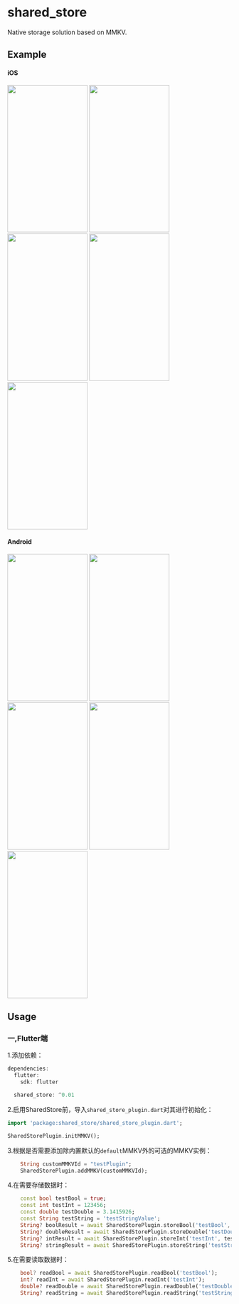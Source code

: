 # shared_store

Native storage solution based on MMKV.

##  Example
#### iOS 
<div align=left> 
<img width="180" height="330" src="https://user-images.githubusercontent.com/68054922/156133619-de4c9235-aef0-452b-aa52-3c0552429392.png"/>
<img width="180" height="330" src="https://user-images.githubusercontent.com/68054922/156133622-bd4c3462-a8e8-45fc-9495-6fdada7b3c74.png"/>
<img width="180" height="330" src="https://user-images.githubusercontent.com/68054922/156133629-dcccb683-be33-457c-bb26-0fe2b8f8e748.png"/>
<img width="180" height="330" src="https://user-images.githubusercontent.com/68054922/156133634-69fc35c6-0123-4afb-8133-5440e5fb655a.png"/>
<img width="180" height="330" src="https://user-images.githubusercontent.com/68054922/156133639-ce04bfad-c852-435e-b7b1-7ce0f9c451c9.png"/>
</div>

#### Android
<div align=left> 
<img width="180" height="330" src="https://user-images.githubusercontent.com/68054922/156137697-08088572-5224-481a-89d4-2abb184cb9c7.png"/>
<img width="180" height="330" src="https://user-images.githubusercontent.com/68054922/156137705-f1b26b31-3267-41a9-9fed-8ee98f2f0648.png"/>
<img width="180" height="330" src="https://user-images.githubusercontent.com/68054922/156137708-acc515d0-47a0-43b1-b0e9-1290ff770b44.png"/>
<img width="180" height="330" src="https://user-images.githubusercontent.com/68054922/156137713-e134eb39-c727-477c-90ac-36f09a08afc9.png"/>
<img width="180" height="330" src="https://user-images.githubusercontent.com/68054922/156137717-4bfe4d12-0c73-4979-b6a4-eab8e9831636.png"/>
</div>


## Usage
### 一,Flutter端
1.添加依赖：

```dart
dependencies:
  flutter:
    sdk: flutter

  shared_store: ^0.01
```

2.启用SharedStore前，导入`shared_store_plugin.dart`对其进行初始化：

```dart
import 'package:shared_store/shared_store_plugin.dart';
```

```dart
SharedStorePlugin.initMMKV();
```

3.根据是否需要添加除内置默认的`default`MMKV外的可选的MMKV实例：
```dart
    String customMMKVId = "testPlugin";
    SharedStorePlugin.addMMKV(customMMKVId);
```

4.在需要存储数据时：
```dart
    const bool testBool = true;
    const int testInt = 123456;
    const double testDouble = 3.1415926;
    const String testString = 'testStringValue';
    String? boolResult = await SharedStorePlugin.storeBool('testBool', testBool);
    String? doubleResult = await SharedStorePlugin.storeDouble('testDouble', testDouble);
    String? intResult = await SharedStorePlugin.storeInt('testInt', testInt);
    String? stringResult = await SharedStorePlugin.storeString('testString', testString);
```

5.在需要读取数据时：
```dart
    bool? readBool = await SharedStorePlugin.readBool('testBool');
    int? readInt = await SharedStorePlugin.readInt('testInt');
    double? readDouble = await SharedStorePlugin.readDouble('testDouble');
    String? readString = await SharedStorePlugin.readString('testString');
```